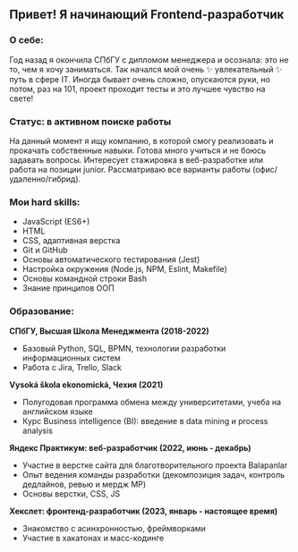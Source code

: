 ## Привет! Я начинающий Frontend-разработчик

### О себе:
Год назад я окончила СПбГУ с дипломом менеджера и осознала: это не то, чем я хочу заниматься. Так начался мой очень ✨ увлекательный ✨ путь в сфере IT. Иногда бывает очень сложно, опускаются руки, но потом, раз на 101, проект проходит тесты и это лучшее чувство на свете!

### Статус: в активном поиске работы
На данный момент я ищу компанию, в которой смогу реализовать и прокачать собственные навыки. Готова много учиться и не боюсь задавать вопросы. Интересует
стажировка в веб-разработке или работа на позиции junior. Рассматриваю все варианты работы (офис/удаленно/гибрид).

### Мои hard skills:
* JavaScript (ES6+)
* HTML
* CSS, адаптивная верстка
* Git и GitHub
* Основы автоматического тестирования (Jest)
* Настройка окружения (Node.js, NPM, Eslint, Makefile)
* Основы командной строки Bash
* Знание принципов ООП


### Образование:

__СПбГУ, Высшая Школа Менеджмента (2018-2022)__
  - Базовый Python, SQL, BPMN, технологии разработки информационных систем
  - Работа с Jira, Trello, Slack

__Vysoká škola ekonomická, Чехия (2021)__
  - Полугодовая программа обмена между университетами, учеба на английском языке
  - Курс Business intelligence (BI): введение в data mining и process analysis

__Яндекс Практикум: веб-разработчик (2022, июнь - декабрь)__
  - Участие в верстке сайта для благотворительного проекта Balapanlar
  - Опыт ведения команды разработки (декомпозиция задач, контроль дедлайнов, ревью и мердж MP)
  - Основы верстки, CSS, JS

__Хекслет: фронтенд-разработчик (2023, январь - настоящее время)__
  - Знакомство с асинхронностью, фреймворками
  - Участие в хакатонах и масс-кодинге
